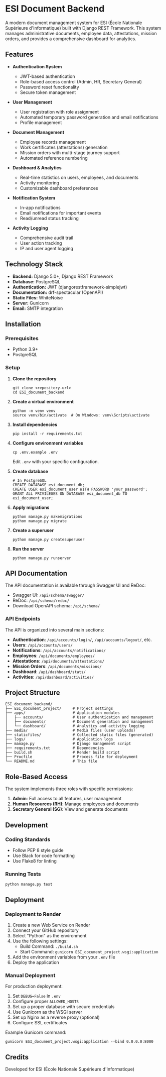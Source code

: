 # ESI Document Backend

A modern document management system for ESI (École Nationale Supérieure d'Informatique) built with Django REST Framework. This system manages administrative documents, employee data, attestations, mission orders, and provides a comprehensive dashboard for analytics.

## Features

- **Authentication System**

  - JWT-based authentication
  - Role-based access control (Admin, HR, Secretary General)
  - Password reset functionality
  - Secure token management

- **User Management**

  - User registration with role assignment
  - Automated temporary password generation and email notifications
  - Profile management

- **Document Management**

  - Employee records management
  - Work certificates (attestations) generation
  - Mission orders with multi-stage journey support
  - Automated reference numbering

- **Dashboard & Analytics**

  - Real-time statistics on users, employees, and documents
  - Activity monitoring
  - Customizable dashboard preferences

- **Notification System**

  - In-app notifications
  - Email notifications for important events
  - Read/unread status tracking

- **Activity Logging**
  - Comprehensive audit trail
  - User action tracking
  - IP and user agent logging

## Technology Stack

- **Backend:** Django 5.0+, Django REST Framework
- **Database:** PostgreSQL
- **Authentication:** JWT (djangorestframework-simplejwt)
- **Documentation:** drf-spectacular (OpenAPI)
- **Static Files:** WhiteNoise
- **Server:** Gunicorn
- **Email:** SMTP integration

## Installation

### Prerequisites

- Python 3.9+
- PostgreSQL

### Setup

1. **Clone the repository**

   ```
   git clone <repository-url>
   cd ESI_document_backend
   ```

2. **Create a virtual environment**

   ```
   python -m venv venv
   source venv/bin/activate  # On Windows: venv\Scripts\activate
   ```

3. **Install dependencies**

   ```
   pip install -r requirements.txt
   ```

4. **Configure environment variables**

   ```
   cp .env.example .env
   ```

   Edit `.env` with your specific configuration.

5. **Create database**

   ```
   # In PostgreSQL
   CREATE DATABASE esi_document_db;
   CREATE USER esi_document_user WITH PASSWORD 'your_password';
   GRANT ALL PRIVILEGES ON DATABASE esi_document_db TO esi_document_user;
   ```

6. **Apply migrations**

   ```
   python manage.py makemigrations
   python manage.py migrate
   ```

7. **Create a superuser**

   ```
   python manage.py createsuperuser
   ```

8. **Run the server**
   ```
   python manage.py runserver
   ```

## API Documentation

The API documentation is available through Swagger UI and ReDoc:

- Swagger UI: `/api/schema/swagger/`
- ReDoc: `/api/schema/redoc/`
- Download OpenAPI schema: `/api/schema/`

### API Endpoints

The API is organized into several main sections:

- **Authentication**: `/api/accounts/login/`, `/api/accounts/logout/`, etc.
- **Users**: `/api/accounts/users/`
- **Notifications**: `/api/accounts/notifications/`
- **Employees**: `/api/documents/employees/`
- **Attestations**: `/api/documents/attestations/`
- **Mission Orders**: `/api/documents/missions/`
- **Dashboard**: `/api/dashboard/stats/`
- **Activities**: `/api/dashboard/activities/`

## Project Structure

```
ESI_document_backend/
├── ESI_document_project/     # Project settings
├── apps/                     # Application modules
│   ├── accounts/             # User authentication and management
│   ├── documents/            # Document generation and management
│   └── dashboard/            # Analytics and activity logging
├── media/                    # Media files (user uploads)
├── staticfiles/              # Collected static files (generated)
├── logs/                     # Application logs
├── manage.py                 # Django management script
├── requirements.txt          # Dependencies
├── build.sh                  # Render build script
├── Procfile                  # Process file for deployment
└── README.md                 # This file
```

## Role-Based Access

The system implements three roles with specific permissions:

1. **Admin**: Full access to all features, user management
2. **Human Resources (RH)**: Manage employees and documents
3. **Secretary General (SG)**: View and generate documents

## Development

### Coding Standards

- Follow PEP 8 style guide
- Use Black for code formatting
- Use Flake8 for linting

### Running Tests

```
python manage.py test
```

## Deployment

### Deployment to Render

1. Create a new Web Service on Render
2. Connect your GitHub repository
3. Select "Python" as the environment
4. Use the following settings:
   - Build Command: `./build.sh`
   - Start Command: `gunicorn ESI_document_project.wsgi:application`
5. Add the environment variables from your `.env` file
6. Deploy the application

### Manual Deployment

For production deployment:

1. Set `DEBUG=False` in `.env`
2. Configure proper `ALLOWED_HOSTS`
3. Set up a proper database with secure credentials
4. Use Gunicorn as the WSGI server
5. Set up Nginx as a reverse proxy (optional)
6. Configure SSL certificates

Example Gunicorn command:

```
gunicorn ESI_document_project.wsgi:application --bind 0.0.0.0:8000
```

## Credits

Developed for ESI (École Nationale Supérieure d'Informatique)

